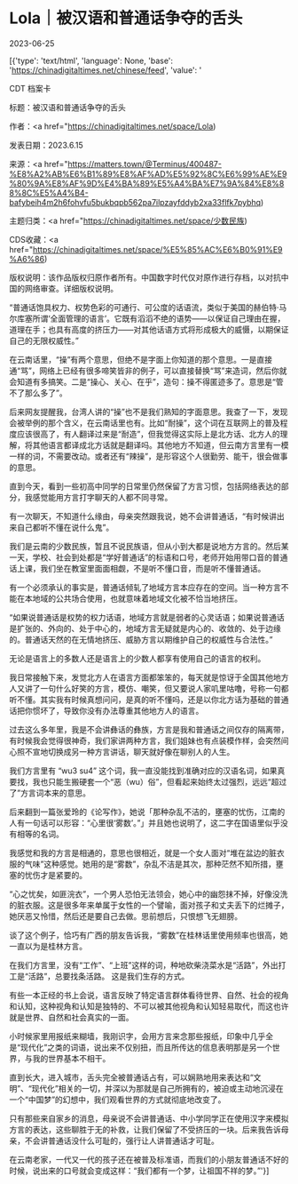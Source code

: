 # Lola｜被汉语和普通话争夺的舌头

2023-06-25

[{'type': 'text/html', 'language': None, 'base': 'https://chinadigitaltimes.net/chinese/feed', 'value': '

CDT 档案卡

标题：被汉语和普通话争夺的舌头

作者：<a href="https://chinadigitaltimes.net/space/Lola)

发表日期：2023.6.15

来源：<a href="https://matters.town/@Terminus/400487-%E8%A2%AB%E6%B1%89%E8%AF%AD%E5%92%8C%E6%99%AE%E9%80%9A%E8%AF%9D%E4%BA%89%E5%A4%BA%E7%9A%84%E8%88%8C%E5%A4%B4-bafybeih4m2h6fohvfu5bukbqpb562pa7ilpzayfddyb2xa33flfk7pybhq)

主题归类：<a href="https://chinadigitaltimes.net/space/少数民族)

CDS收藏：<a href="https://chinadigitaltimes.net/space/%E5%85%AC%E6%B0%91%E9%A6%86)

版权说明：该作品版权归原作者所有。中国数字时代仅对原作进行存档，以对抗中国的网络审查。详细版权说明。







“普通话饱具权力、权势色彩的可通行、可公度的话语流，类似于美国的赫伯特·马尔库塞所谓‘全面管理的语言’。它既有滔滔不绝的语势——以保证自己理由在握，道理在手；也具有高度的挤压力——对其他话语方式将形成极大的威慑，以期保证自己的无限权威性。”





在云南话里，“操”有两个意思，但绝不是字面上你知道的那个意思。一是直接通“骂”，网络上已经有很多啼笑皆非的例子，可以直接替换“骂”来造词，然后你就会知道有多搞笑。二是“操心、关心、在乎”，造句：操不得匿迹多了。意思是“管不了那么多了”。

后来网友提醒我，台湾人讲的“操”也不是我们熟知的字面意思。我查了一下，发现会被举例的那个含义，在云南话里也有。比如“耐操”，这个词在互联网上的普及程度应该很高了，有人翻译过来是“耐造”，但我觉得这实际上是北方话、北方人的理解，将其他语言都译成北方话就是翻译吗。其他地方不知道，但云南方言里有一模一样的词，不需要改动。或者还有“辣操”，是形容这个人很勤劳、能干，很会做事的意思。

直到今天，看到一些初高中同学的日常里仍然保留了方言习惯，包括网络表达的部分，我感觉能用方言打字聊天的人都不同寻常。

有一次聊天，不知道什么缘由，母亲突然跟我说，她不会讲普通话，“有时候讲出来自己都听不懂在说什么鬼”。

我们是云南的少数民族，暂且不说民族语，但从小到大都是说地方方言的。然后某一天，学校、社会到处都是“学好普通话”的标语和口号，老师开始用带口音的普通话上课，我们坐在教室里面面相觑，不是听不懂口音，而是听不懂普通话。

有一个必须承认的事实是，普通话倾轧了地域方言本应存在的空间。当一种方言不能在本地域的公共场合使用，也就意味着地域文化被不恰当地挤压。

“如果说普通话是权势的权力话语，地域方言就是弱者的心灵话语；如果说普通话是扩张的、外向的、处于中心的，地域方言无疑就是内心的、收敛的、处于边缘的。普通话天然的在无情地挤压、威胁方言以期维护自己的权威性与合法性。”

无论是语言上的多数人还是语言上的少数人都享有使用自己的语言的权利。

我日常接触下来，发觉北方人在语言方面都笨笨的，每天就是惊讶于全国其他地方人又讲了一句什么好笑的方言，模仿、嘲笑，但又要说人家叽里咕噜，号称一句都听不懂。其实我有时候真想问问，是真的听不懂吗，还是以你北方话为基础的普通话把你惯坏了，导致你没有办法尊重其他地方人的语言。

过去这么多年里，我是不会讲彝话的彝族，方言是我和普通话之间仅存的隔离带，有时候我会觉得很神奇，我们家讲两种方言，我们姐妹也有点装模作样，会突然间心照不宣地切换成另一种方言讲话，聊天就好像在聊别人的人生。

我们方言里有 “wu3 su4” 这个词，我一直没能找到准确对应的汉语名词，如果真要找，我也只能生搬硬套一个“恶（wu）俗”，但看起来始终太过强烈，远远“超过了”方言词本来的意思。

后来翻到一篇张爱玲的《论写作》，她说「那种杂乱不洁的，壅塞的忧伤，江南的人有一句话可以形容：“心里很‘雾数’。”」并且她也说明了，这二字在国语里似乎没有相等的名词。

我感觉和我的方言是相通的，意思也很相近，就是一个女人面对“堆在盆边的脏衣服的气味”这种感觉。她用的是“雾数”，杂乱不洁是其次，那种茫然不知所措，壅塞的忧伤才是紧要的。

“心之忧矣，如匪浣衣”，一个男人恐怕无法领会，她心中的幽怨抹不掉，好像没洗的脏衣服。这是很多年来单属于女性的一个譬喻，面对孩子和丈夫丢下的烂摊子，她厌恶又怜惜，然后还是要自己去做。思前想后，只恨想飞无翅膀。

谈了这个例子，恰巧有广西的朋友告诉我，“雾数”在桂林话里使用频率也很高，她一直以为是桂林方言。

在我们方言里，没有“工作”、“上班”这样的词，种地砍柴浇菜水是“活路”，外出打工是“活路”，总要找条活路。 这是我们生存的方式。

有些一本正经的书上会说，语言反映了特定语言群体看待世界、自然、社会的视角和认知，这种视角和认知是独特的、不可以被其他视角和认知轻易取代，而这也许就是世界、自然和社会真实的一面。

小时候家里用报纸来糊墙，我刚识字，会用方言来念那些报纸，印象中几乎全是“现代化”之类的词语，说出来不仅别扭，而且所传达的信息表明那是另一个世界，与我的世界基本不相干。

直到长大，进入城市，舌头完全被普通话占有，可以娴熟地用来表达和“文明”、“现代化”相关的一切，并深以为那就是自己所拥有的，被迫或主动地沉浸在一个“中国梦”的幻想中，我们观看世界的方式就彻底地改变了。

只有那些来自家乡的消息，母亲说不会讲普通话、中小学同学正在使用汉字来模拟方言的表达，这些聊胜于无的补救，让我们保留了不受挤压的一块。后来我告诉母亲，不会讲普通话没什么可耻的，强行让人讲普通话才可耻。

在云南老家，一代又一代的孩子还在被普及标准语，而我们的小朋友普通话不好的时候，说出来的口号就会变成这样：“我们都有一个梦，让祖国不祥的梦。”'}]